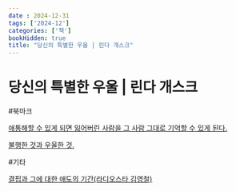 ```yaml
---
date : 2024-12-31
tags: ['2024-12']
categories: ['책']
bookHidden: true
title: "당신의 특별한 우울 | 린다 개스크"
---
```


# 당신의 특별한 우울 | 린다 개스크

#북마크

[애통해할 수 있게 되면 잃어버린 사람을 그 사람 그대로 기억할 수 있게 된다.](https://yshghid.github.io/docs/hobby/book/book19/#%ec%95%a0%ed%86%b5%ed%95%b4%ed%95%a0-%ec%88%98-%ec%9e%88%ea%b2%8c-%eb%90%98%eb%a9%b4-%ec%9e%83%ec%96%b4%eb%b2%84%eb%a6%b0-%ec%82%ac%eb%9e%8c%ec%9d%84-%ea%b7%b8-%ec%82%ac%eb%9e%8c-%ea%b7%b8%eb%8c%80%eb%a1%9c-%ea%b8%b0%ec%96%b5%ed%95%a0-%ec%88%98-%ec%9e%88%ea%b2%8c-%eb%90%9c%eb%8b%a4)

[불행한 것과 우울한 것.](https://yshghid.github.io/docs/hobby/book/book20)

#기타

[결핍과 그에 대한 애도의 기간(라디오스타 김영철)](https://yshghid.github.io/docs/hobby/book/book23)
